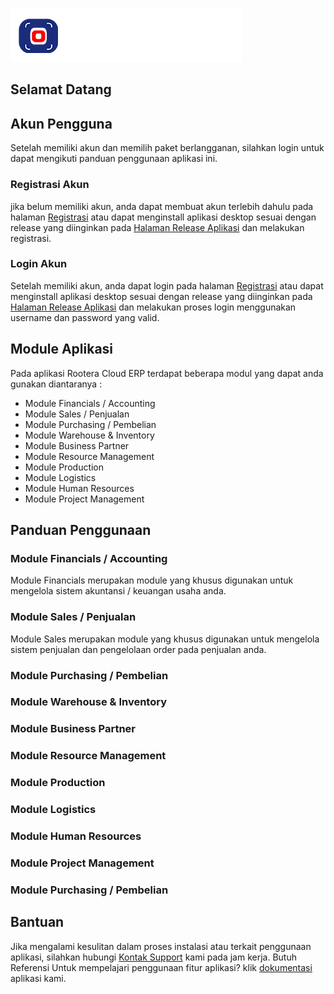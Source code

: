 ![Image](https://raw.githubusercontent.com/rooteracloud/wiki/gh-pages/logo-light.png)

## Selamat Datang

## Akun Pengguna
Setelah memiliki akun dan memilih paket berlangganan, silahkan login untuk dapat mengikuti panduan penggunaan aplikasi ini.

### Registrasi Akun
jika belum memiliki akun, anda dapat membuat akun terlebih dahulu pada halaman [Registrasi](https://cloud.rootera.co.id/register) atau dapat menginstall aplikasi desktop sesuai dengan release yang diinginkan pada [Halaman Release Aplikasi](https://github.com/rooteracloud/desktop-app/releases) dan melakukan registrasi.

### Login Akun
Setelah memiliki akun, anda dapat login pada halaman [Registrasi](https://cloud.rootera.co.id/login) atau dapat menginstall aplikasi desktop sesuai dengan release yang diinginkan pada [Halaman Release Aplikasi](https://github.com/rooteracloud/desktop-app/releases) dan melakukan proses login menggunakan username dan password yang valid.

## Module Aplikasi
Pada aplikasi Rootera Cloud ERP terdapat beberapa modul yang dapat anda gunakan diantaranya :
- Module Financials / Accounting
- Module Sales / Penjualan
- Module Purchasing / Pembelian
- Module Warehouse & Inventory
- Module Business Partner
- Module Resource Management
- Module Production
- Module Logistics
- Module Human Resources
- Module Project Management

## Panduan Penggunaan

### Module Financials / Accounting 
Module Financials merupakan module yang khusus digunakan untuk mengelola sistem akuntansi / keuangan usaha anda.

### Module Sales / Penjualan 
Module Sales merupakan module yang khusus digunakan untuk mengelola sistem penjualan dan pengelolaan order pada penjualan anda.

### Module Purchasing / Pembelian

### Module Warehouse & Inventory

### Module Business Partner

### Module Resource Management

### Module Production

### Module Logistics

### Module Human Resources

### Module Project Management

### Module Purchasing / Pembelian 

## Bantuan
Jika mengalami kesulitan dalam proses instalasi atau terkait penggunaan aplikasi, silahkan hubungi [Kontak Support](https://support.github.com/contact) kami pada jam kerja.
Butuh Referensi Untuk mempelajari penggunaan fitur aplikasi? klik [dokumentasi]() aplikasi kami.
